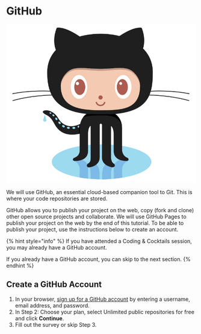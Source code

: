 # GitHub

![](../.gitbook/assets/github-logo.jpg)

We will use GitHub, an essential cloud-based companion tool to Git. This is where your code repositories are stored.

GitHub allows you to publish your project on the web, copy (fork and clone) other open source projects and collaborate. We will use GitHub Pages to publish your project on the web by the end of this tutorial. To be able to publish your project, use the instructions below to create an account.

{% hint style="info" %}
If you have attended a Coding & Cocktails session, you may already have a GitHub account. 

If you already have a GitHub account, you can skip to the next section.
{% endhint %}

## Create a GitHub Account

1. In your browser, [sign up for a GitHub account](https://github.com/join?source=header-home) by entering a username, email address, and password.
1. In Step 2: Choose your plan, select Unlimited public repositories for free and click **Continue**.
1. Fill out the survey or skip Step 3.




